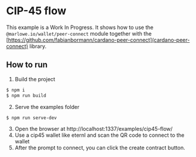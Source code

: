 # CIP-45 flow

This example is a Work In Progress. It shows how to use the `@marlowe.io/wallet/peer-connect` module together with the [https://github.com/fabianbormann/cardano-peer-connect](cardano-peer-connect) library.

## How to run

1. Build the project
```bash
$ npm i
$ npm run build
```
2. Serve the examples folder
```bash
$ npm run serve-dev
```
3. Open the browser at http://localhost:1337/examples/cip45-flow/
4. Use a cip45 wallet like eternl and scan the QR code to connect to the wallet
5. After the prompt to connect, you can click the create contract button.

